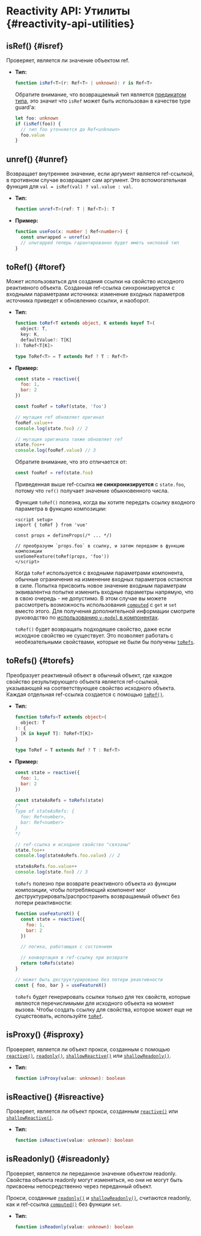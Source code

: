 # Reactivity API: Утилиты {#reactivity-api-utilities}

## isRef() {#isref}

Проверяет, является ли значение объектом ref.

- **Тип:**

  ```ts
  function isRef<T>(r: Ref<T> | unknown): r is Ref<T>
  ```

  Обратите внимание, что возвращаемый тип является [предикатом типа](https://www.typescriptlang.org/docs/handbook/2/narrowing#using-type-predicates), это значит что `isRef` может быть использован в качестве type guard'a:

  ```ts
  let foo: unknown
  if (isRef(foo)) {
    // тип foo уточняется до Ref<unknown>
    foo.value
  }
  ```

## unref() {#unref}

Возвращает внутреннее значение, если аргумент является ref-ссылкой, в противном случае возвращает сам аргумент. Это вспомогательная функция для `val = isRef(val) ? val.value : val`.

- **Тип:**

  ```ts
  function unref<T>(ref: T | Ref<T>): T
  ```

- **Пример:**

  ```ts
  function useFoo(x: number | Ref<number>) {
    const unwrapped = unref(x)
    // unwrapped теперь гарантированно будет иметь числовой тип
  }
  ```

## toRef() {#toref}

Может использоваться для создания ссылки на свойство исходного реактивного объекта. Созданная ref-ссылка синхронизируется с входными параметрами источника: изменение входных параметров источника приведет к обновлению ссылки, и наоборот.

- **Тип:**

  ```ts
  function toRef<T extends object, K extends keyof T>(
    object: T,
    key: K,
    defaultValue?: T[K]
  ): ToRef<T[K]>

  type ToRef<T> = T extends Ref ? T : Ref<T>
  ```

- **Пример:**

  ```js
  const state = reactive({
    foo: 1,
    bar: 2
  })

  const fooRef = toRef(state, 'foo')

  // мутация ref обновляет оригинал
  fooRef.value++
  console.log(state.foo) // 2

  // мутация оригинала также обновляет ref
  state.foo++
  console.log(fooRef.value) // 3
  ```

  Обратите внимание, что это отличается от:

  ```js
  const fooRef = ref(state.foo)
  ```

  Приведенная выше ref-ссылка **не синхронизируется** с `state.foo`, потому что `ref()` получает значение обыкновенного числа.

  Функция `toRef()` полезна, когда вы хотите передать ссылку входного параметра в функцию композиции:

  ```vue
  <script setup>
  import { toRef } from 'vue'
  
  const props = defineProps(/* ... */)

  // преобразуем `props.foo` в ссылку, и затем передаем в функцию композиции
  useSomeFeature(toRef(props, 'foo'))
  </script>
  ```

  Когда `toRef` используется с входными параметрами компонента, обычные ограничения на изменение входных параметров остаются в силе. Попытка присвоить новое значение входным параметрам эквивалентна попытке изменить входные параметры напрямую, что в свою очередь - не допустимо. В этом случае вы можете рассмотреть возможность использования [`computed`](./reactivity-core#computed) с `get` и `set` вместо этого. Для получения дополнительной информации смотрите руководство по [использованию `v-model` в компонентах](/guide/components/events#usage-with-v-model).

  `toRef()` будет возвращать подходящее свойство, даже если исходное свойство не существует. Это позволяет работать с необязательными свойствами, которые не были бы получены [`toRefs`](#torefs).

## toRefs() {#torefs}

Преобразует реактивный объект в обычный объект, где каждое свойство результирующего объекта является ref-ссылкой, указывающей на соответствующее свойство исходного объекта. Каждая отдельная ref-ссылка создается с помощью [`toRef()`](#toref).

- **Тип:**

  ```ts
  function toRefs<T extends object>(
    object: T
  ): {
    [K in keyof T]: ToRef<T[K]>
  }

  type ToRef = T extends Ref ? T : Ref<T>
  ```

- **Пример:**

  ```js
  const state = reactive({
    foo: 1,
    bar: 2
  })

  const stateAsRefs = toRefs(state)
  /*
  Type of stateAsRefs: {
    foo: Ref<number>,
    bar: Ref<number>
  }
  */

  // ref-ссылка и исходное свойство "связаны"
  state.foo++
  console.log(stateAsRefs.foo.value) // 2

  stateAsRefs.foo.value++
  console.log(state.foo) // 3
  ```

  `toRefs` полезно при возврате реактивного объекта из функции композиции, чтобы потребляющий компонент мог деструктурировать/распространить возвращаемый объект без потери реактивности:

  ```js
  function useFeatureX() {
    const state = reactive({
      foo: 1,
      bar: 2
    })

    // логика, работающая с состоянием

    // конвертация в ref-ссылку при возврате
    return toRefs(state)
  }

  // может быть деструктурировано без потери реактивности
  const { foo, bar } = useFeatureX()
  ```

  `toRefs` будет генерировать ссылки только для тех свойств, которые являются перечислимыми для исходного объекта на момент вызова. Чтобы создать ссылку для свойства, которое может еще не существовать, используйте [`toRef`](#toref).

## isProxy() {#isproxy}

Проверяет, является ли объект прокси, созданным с помощью [`reactive()`](./reactivity-core#reactive), [`readonly()`](./reactivity-core#readonly), [`shallowReactive()`](./reactivity-advanced#shallowreactive) или [`shallowReadonly()`](./reactivity-advanced#shallowreadonly).

- **Тип:**

  ```ts
  function isProxy(value: unknown): boolean
  ```

## isReactive() {#isreactive}

Проверяет, является ли объект прокси, созданным [`reactive()`](./reactivity-core#reactive) или [`shallowReactive()`](./reactivity-advanced#shallowreactive).

- **Тип:**

  ```ts
  function isReactive(value: unknown): boolean
  ```

## isReadonly() {#isreadonly}

Проверяет, является ли переданное значение объектом readonly. Свойства объекта readonly могут изменяться, но они не могут быть присвоены непосредственно через переданный объект.

Прокси, созданные [`readonly()`](./reactivity-core#readonly) и [`shallowReadonly()`](./reactivity-advanced#shallowreadonly), считаются readonly, как и ref-ссылка [`computed()`](./reactivity-core#computed) без функции `set`.

- **Тип:**

  ```ts
  function isReadonly(value: unknown): boolean
  ```
